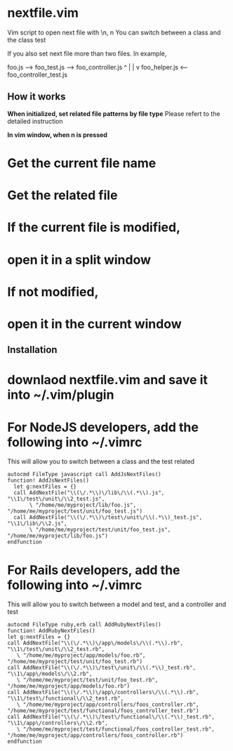 nextfile.vim
===============

Vim script to open next file with \n, <leader>n
You can switch between a class and the class test

If you also set next file more than two files. In example,

   foo.js --> foo_test.js --> foo_controller.js 
     ^                                 |
     |                                 v
   foo_helper.js <-- foo_controller_test.js
 

How it works
------------

<b>When initialized, set related file patterns by file type</b>
Please refert to the detailed instruction

<b>In vim window, when <leader>n is pressed</b>
# Get the current file name
# Get the related file
# If the current file is modified,
  # open it in a split window
# If not modified,
  # open it in the current window

Installation
------------

# downlaod nextfile.vim and save it into ~/.vim/plugin

# For NodeJS developers, add the following into ~/.vimrc
  This will allow you to switch between a class and the test related

    autocmd FileType javascript call AddJsNextFiles()
    function! AddJsNextFiles()
      let g:nextFiles = {}
      call AddNextFile("\\(\/.*\\)\/lib\/\\(.*\\).js", "\\1\/test\/unit\/\\2_test.js", 
           \ "/home/me/myproject/lib/foo.js", "/home/me/myproject/test/unit/foo_test.js")
      call AddNextFile("\\(\/.*\\)\/test\/unit\/\\(.*\\)_test.js", "\\1\/lib\/\\2.js",
           \ "/home/me/myproject/test/unit/foo_test.js", "/home/me/myproject/lib/foo.js")
    endfunction

# For Rails developers, add the following into ~/.vimrc
  This will allow you to switch between a model and test, and a controller and test

    autocmd FileType ruby,erb call AddRubyNextFiles()
    function! AddRubyNextFiles()
    let g:nextFiles = {}
    call AddNextFile("\\(\/.*\\)\/app\/models\/\\(.*\\).rb", "\\1\/test\/unit\/\\2_test.rb",
       \ "/home/me/myproject/app/models/foo.rb", "/home/me/myproject/test/unit/foo_test.rb")
    call AddNextFile("\\(\/.*\\)\/test\/unit\/\\(.*\\)_test.rb", "\\1\/app\/models\/\\2.rb", 
       \ "/home/me/myproject/test/unit/foo_test.rb", "/home/me/myproject/app/models/foo.rb")
    call AddNextFile("\\(\/.*\\)\/app\/controllers\/\\(.*\\).rb", "\\1\/test\/functional\/\\2_test.rb",
       \ "/home/me/myproject/app/controllers/foos_controller.rb", "/home/me/myproject/test/functional/foos_controller_test.rb")
    call AddNextFile("\\(\/.*\\)\/test\/functional\/\\(.*\\)_test.rb", "\\1\/app\/controllers\/\\2.rb",
       \ "/home/me/myproject/test/functional/foos_controller_test.rb", "/home/me/myproject/app/controllers/foos_controller.rb")
    endfunction
